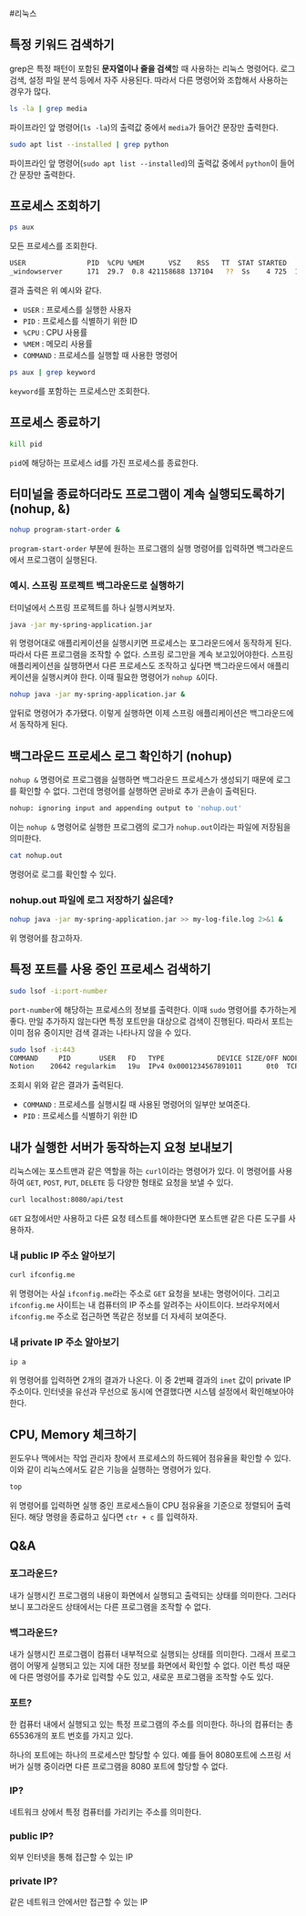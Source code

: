 #리눅스 

## 특정 키워드 검색하기
grep은 특정 패턴이 포함된 **문자열이나 줄을 검색**할 때 사용하는 리눅스 명령어다. 로그 검색, 설정 파일 분석 등에서 자주 사용된다. 따라서 다른 명령어와 조합해서 사용하는 경우가 많다. 

```sh
ls -la | grep media
```

파이프라인 앞 명령어(`ls -la`)의 출력값 중에서 `media`가 들어간 문장만 출력한다.

```sh
sudo apt list --installed | grep python
```

파이프라인 앞 명령어(`sudo apt list --installed`)의 출력값 중에서 `python`이 들어간 문장만 출력한다.

## 프로세스 조회하기

```sh
ps aux
```

모든 프로세스를 조회한다.

```sh
USER               PID  %CPU %MEM      VSZ    RSS   TT  STAT STARTED      TIME COMMAND
_windowserver      171  29.7  0.8 421158688 137104   ??  Ss    4 725  1862:18.37 /System/path/WindowServer -daemon
```

결과 출력은 위 예시와 같다.

- `USER` : 프로세스를 실행한 사용자
- `PID` : 프로세스를 식별하기 위한 ID
- `%CPU` : CPU 사용률
- `%MEM` : 메모리 사용률
- `COMMAND` : 프로세스를 실행할 때 사용한 명령어

```sh
ps aux | grep keyword
```

`keyword`를 포함하는 프로세스만 조회한다.

## 프로세스 종료하기

```sh
kill pid
```

`pid`에 해당하는 프로세스 id를 가진 프로세스를 종료한다.

## 터미널을 종료하더라도 프로그램이 계속 실행되도록하기 (nohup, &)

```sh
nohup program-start-order &
```

`program-start-order` 부분에 원하는 프로그램의 실행 명령어를 입력하면 백그라운드에서 프로그램이 실행된다.

### 예시. 스프링 프로젝트 백그라운드로 실행하기

터미널에서 스프링 프로젝트를 하나 실행시켜보자.

```sh
java -jar my-spring-application.jar
```

위 명령어대로 애플리케이션을 실행시키면 프로세스는 포그라운드에서 동작하게 된다. 따라서 다른 프로그램을 조작할 수 없다. 스프링 로그만을 계속 보고있어야한다. 스프링 애플리케이션을 실행하면서 다른 프로세스도 조작하고 싶다면 백그라운드에서 애플리케이션을 실행시켜야 한다. 이때 필요한 명령어가 `nohup &`이다.

```sh
nohup java -jar my-spring-application.jar &
```

앞뒤로 명령어가 추가됐다. 이렇게 실행하면 이제 스프링 애플리케이션은 백그라운드에서 동작하게 된다.

## 백그라운드 프로세스 로그 확인하기 (nohup)

`nohup &` 명령어로 프로그램을 실행하면 백그라운드 프로세스가 생성되기 때문에 로그를 확인할 수 없다. 그런데 명령어를 실행하면 곧바로 추가 콘솔이 출력된다.

```sh
nohup: ignoring input and appending output to 'nohup.out'
```

이는 `nohup &` 명령어로 실행한 프로그램의 로그가 `nohup.out`이라는 파일에 저장됨을 의미한다.

```sh
cat nohup.out
```

명령어로 로그를 확인할 수 있다.

### nohup.out 파일에 로그 저장하기 싫은데?

```sh
nohup java -jar my-spring-application.jar >> my-log-file.log 2>&1 &
```

위 명령어를 참고하자.

## 특정 포트를 사용 중인 프로세스 검색하기
```sh
sudo lsof -i:port-number
```

`port-number`에 해당하는 프로세스의 정보를 출력한다. 이때 `sudo` 명령어를 추가하는게 좋다. 만일 추가하지 않는다면 특정 포트만을 대상으로 검색이 진행된다. 따라서 포트는 이미 점유 중이지만 검색 결과는 나타나지 않을 수 있다.

```sh
sudo lsof -i:443                                                          
COMMAND     PID       USER   FD   TYPE             DEVICE SIZE/OFF NODE NAME
Notion    20642 regularkim   19u  IPv4 0x0001234567891011      0t0  TCP https (ESTABLISHED)
```

조회시 위와 같은 결과가 출력된다.

- `COMMAND` : 프로세스를 실행시킬 때 사용된 명령어의 일부만 보여준다.
-   `PID` :  프로세스를 식별하기 위한 ID

## 내가 실행한 서버가 동작하는지 요청 보내보기
리눅스에는 포스트맨과 같은 역할을 하는 `curl`이라는 명령어가 있다. 이 명령어를 사용하여 `GET`, `POST`, `PUT`, `DELETE` 등 다양한 형태로 요청을 보낼 수 있다.

```sh
curl localhost:8080/api/test
```

`GET` 요청에서만 사용하고 다른 요청 테스트를 해야한다면 포스트맨 같은 다른 도구를 사용하자.

### 내 public IP 주소 알아보기

```sh
curl ifconfig.me
```

위 명령어는 사실 `ifconfig.me`라는 주소로 `GET` 요청을 보내는 명령어이다. 그리고 `ifconfig.me` 사이트는 내 컴퓨터의 IP 주소를 알려주는 사이트이다. 브라우저에서 `ifconfig.me` 주소로 접근하면 똑같은 정보를 더 자세히 보여준다.

### 내 private IP 주소 알아보기

```sh
ip a
```

위 명령어를 입력하면 2개의 결과가 나온다. 이 중 2번째 결과의 `inet` 값이 private IP 주소이다. 인터넷을 유선과 무선으로 동시에 연결했다면 시스템 설정에서 확인해보아야 한다.

## CPU, Memory 체크하기
윈도우나 맥에서는 작업 관리자 창에서 프로세스의 하드웨어 점유율을 확인할 수 있다. 이와 같이 리눅스에서도 같은 기능을 실행하는 명령어가 있다.

```sh
top
```

위 명령어를 입력하면 실행 중인 프로세스들이 CPU 점유율을 기준으로 정렬되어 출력된다. 해당 명령을 종료하고 싶다면 `ctr + c` 를 입력하자.

## Q&A
### 포그라운드?
내가 실행시킨 프로그램의 내용이 화면에서 실행되고 출력되는 상태를 의미한다. 그러다보니 포그라운드 상태에서는 다른 프로그램을 조작할 수 없다.

### 백그라운드?
내가 실행시킨 프로그램이 컴퓨터 내부적으로 실행되는 상태를 의미한다. 그래서 프로그램이 어떻게 실행되고 있는 지에 대한 정보를 화면에서 확인할 수 없다. 이런 특성 때문에 다른 명령어를 추가로 입력할 수도 있고, 새로운 프로그램을 조작할 수도 있다.

### 포트?
한 컴퓨터 내에서 실행되고 있는 특정 프로그램의 주소를 의미한다. 하나의 컴퓨터는 총 65536개의 포트 번호를 가지고 있다.

하나의 포트에는 하나의 프로세스만 할당할 수 있다. 예를 들어 8080포트에 스프링 서버가 실행 중이라면 다른 프로그램을 8080 포트에 할당할 수 없다.

### IP?
네트워크 상에서 특정 컴퓨터를 가리키는 주소를 의미한다. 

### public IP?
외부 인터넷을 통해 접근할 수 있는 IP

### private IP?
같은 네트워크 안에서만 접근할 수 있는 IP